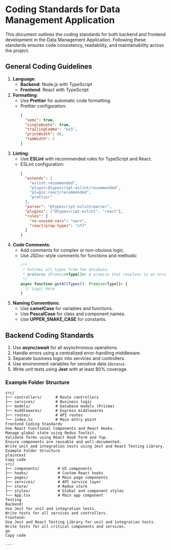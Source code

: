# Coding Standards for Data Management Application

This document outlines the coding standards for both backend and frontend development in the Data Management Application. Following these standards ensures code consistency, readability, and maintainability across the project.

## General Coding Guidelines

1. **Language**:
   - **Backend**: Node.js with TypeScript
   - **Frontend**: React with TypeScript
2. **Formatting**:
   - Use **Prettier** for automatic code formatting.
   - Prettier configuration:
     ```json
     {
       "semi": true,
       "singleQuote": true,
       "trailingComma": "es5",
       "printWidth": 80,
       "tabWidth": 2
     }
     ```
3. **Linting**:
   - Use **ESLint** with recommended rules for TypeScript and React.
   - ESLint configuration:
     ```json
     {
       "extends": [
         "eslint:recommended",
         "plugin:@typescript-eslint/recommended",
         "plugin:react/recommended",
         "prettier"
       ],
       "parser": "@typescript-eslint/parser",
       "plugins": ["@typescript-eslint", "react"],
       "rules": {
         "no-unused-vars": "warn",
         "react/prop-types": "off"
       }
     }
     ```
4. **Code Comments**:
   - Add comments for complex or non-obvious logic.
   - Use JSDoc-style comments for functions and methods:
     ```typescript
     /**
      * Fetches all types from the database.
      * @returns {Promise<Type[]>} A promise that resolves to an array of types.
      */
     async function getAllTypes(): Promise<Type[]> {
       // Logic here
     }
     ```
5. **Naming Conventions**:
   - Use **camelCase** for variables and functions.
   - Use **PascalCase** for class and component names.
   - Use **UPPER_SNAKE_CASE** for constants.

## Backend Coding Standards

1. Use **async/await** for all asynchronous operations.
2. Handle errors using a centralized error-handling middleware.
3. Separate business logic into services and controllers.
4. Use environment variables for sensitive data (`dotenv`).
5. Write unit tests using **Jest** with at least 80% coverage.

### Example Folder Structure

```plaintext
src/
├── controllers/      # Route controllers
├── services/         # Business logic
├── models/           # Database models (Prisma)
├── middlewares/      # Express middlewares
├── routes/           # API routes
└── index.ts          # Main entry point
Frontend Coding Standards
Use React Functional Components and React Hooks.
Manage global state using Redux Toolkit.
Validate forms using React Hook Form and Yup.
Ensure components are reusable and well-documented.
Write unit and integration tests using Jest and React Testing Library.
Example Folder Structure
plaintext
Copy code
src/
├── components/        # UI components
├── hooks/             # Custom React hooks
├── pages/             # Main page components
├── services/          # API service layer
├── store/             # Redux store
├── styles/            # Global and component styles
└── App.tsx            # Main app component
Testing
Backend:
Use Jest for unit and integration tests.
Write tests for all services and controllers.
Frontend:
Use Jest and React Testing Library for unit and integration tests.
Write tests for all critical components and services.
go
Copy code

---

